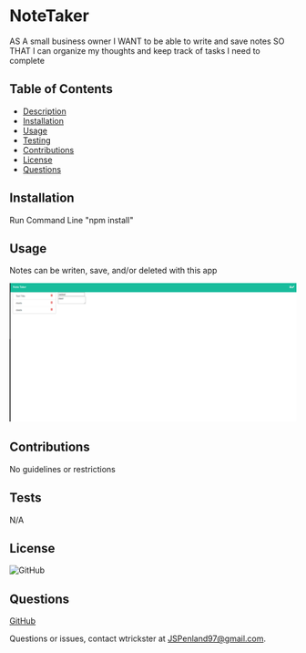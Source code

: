   # NoteTaker

  AS A small business owner
  I WANT to be able to write and save notes
  SO THAT I can organize my thoughts and keep track of tasks I need to complete
  
  
  ## Table of Contents
  * [Description](#Description)
  * [Installation](#Installation)
  * [Usage](#Usage)
  * [Testing](#tests)
  * [Contributions](#contributions)
  * [License](#license)
  * [Questions](#Questions)
  
  
  ## **Installation**
  
  Run Command Line "npm install"
  
  
  ## **Usage**

  Notes can be writen, save, and/or deleted with this app
  
  ![Screenshot 1](Pic1.png)
  
  ## **Contributions**
  
  No guidelines or restrictions

  
  ## **Tests**
  
  N/A

  
  ## **License**
  
  ![GitHub](https://img.shields.io/badge/license-MIT-purple?style=plastic)

  
  ## **Questions**
  
  [GitHub](https://github.com/Wtrickser/NoteTaker)
  
  
  Questions or issues, contact wtrickster at JSPenland97@gmail.com.
